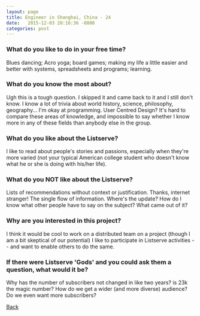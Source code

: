 ```yaml
---
layout: page
title: Engineer in Shanghai, China - 24
date:   2015-12-03 20:16:36 -0800
categories: post
---
```


### What do you like to do in your free time?
<p>Blues dancing; Acro yoga; board games; making my life a little easier and better with systems, spreadsheets and programs; learning.</p>

### What do you know the most about?
<p>Ugh this is a tough question. I skipped it and came back to it and I still don't know. I know a lot of trivia about world history, science, philosophy, geography... I'm okay at programming. User Centred Design? It's hard to compare these areas of knowledge, and impossible to say whether I know more in any of these fields than anybody else in the group.</p>

### What do you like about the Listserve?
<p>I like to read about people's stories and passions, especially when they're more varied (not your typical American college student who doesn't know what he or she is doing with his/her life).</p>

### What do you NOT like about the Listserve?
<p>Lists of recommendations without context or justification. Thanks, internet stranger!
The single flow of information. Where's the update? How do I know what other people have to say on the subject? What came out of it?</p>

### Why are you interested in this project?
<p>I think it would be cool to work on a distributed team on a project (though I am a bit skeptical of our potential)
I like to participate in Listserve activities -- and want to enable others to do the same.</p>

### If there were Listserve 'Gods' and you could ask them a question, what would it be?
<p>Why has the number of subscribers not changed in like two years? is 23k the magic number? How do we get a wider (and more diverse) audience? Do we even want more subscribers? </p>

[Back][1]

[1]: /responders/all